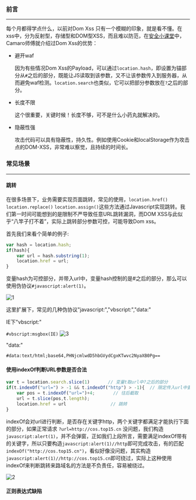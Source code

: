 ### 前言
- - -
每个月都得学点什么，以前对Dom Xss 只有一个模糊的印象，就是看不懂。在xss中，分为反射型，存储型和DOM型XSS，而且难以防范，在[安全小课堂](https://www.secpulse.com/archives/92286.html)中，Camaro师傅就介绍过Dom Xss的优势：
* 避开waf

  因为有些情况Dom Xss的Payload，可以通过`location.hash`，即设置为锚部分从`#`之后的部分，既能让JS读取到该参数，又不让该参数传入到服务器，从而避免waf检测。`location.search`也类似，它可以把部分参数放在`?`之后的部分。

* 长度不限

  这个很重要，关键时候！长度不够，可不是什么小药丸就解决的。
  
* 隐蔽性强

  攻击代码可以具有隐蔽性，持久性。例如使用Cookie和localStorage作为攻击点的DOM-XSS，非常难以察觉，且持续的时间长。

### 常见场景
- - -
 
#### 跳转
在很多场景下，业务需要实现页面跳转，常见的使用，`location.href()` `location.replace()` `location.assign()`这些方法通过Javascript实现跳转。我们第一时间可能想到的是限制不严导致任意URL跳转漏洞，而DOM XSS与此似乎“八竿子打不着”，实际上跳转部分参数可控，可能导致Dom xss。

首先我们来看个简单的例子:
```javascript
var hash = location.hash;
if(hash){
	var url = hash.substring(1);
	location.href = url;
}
```
变量hash为可控部分，并带入url中，变量hash控制的是#之后的部分，那么可以使用伪协议`#javascript:alert(1)`。

![1](https://i.loli.net/2019/05/13/5cd8e4b81191751510.jpg)

这里扩展下，常见的几种伪协议"javascript:","vbscript:","data:"

IE下"vbscript:" 

`#vbscript:msgbox(IE)`
![3](https://i.loli.net/2019/05/13/5cd97dc035b0e48997.jpg)

"data:"

`#data:text/html;base64,PHNjcmlwdD5hbGVydCgxKTwvc2NyaXB0Pg==`

#### 使用indexOf判断URL参数是否合法 

```javascript
var t = location.search.slice(1)       // 变量t取url中?之后的部分
if(t.indexOf("url=") > -1 && t.indexOf("http") > -1){  // 限定传入url中要带有indexOf的关键词
	var pos = t.indexOf("url=")+4;       // 往后截取
	url = t.slice(pos,t.length);         
	location.href = url                 // 跳转
}
```
indexOf会对url进行判断，是否存在关键字http，两个关键字都满足才能执行下面的部分，如果正常请求 `?url=http://cos.top15.cn` 没问题，我们构造`javascript:alert(1)`，并不会弹窗，正如我们上段所言，需要满足indexOf带有的关键字，所以只要构造`javascript:alert(1)//http`即可完成攻击，有的匹配`indexOf("http://cos.top15.cn")`，看似好像没问题，其实构造`javascript:alert(1)//http://cos.top15.cn`即可绕过，实际上这种使用indexOf来判断跳转来路域名的方法是不负责任，容易被绕过。

![2](https://i.loli.net/2019/05/13/5cd9709f2927273395.jpg)

#### 正则表达式缺陷


